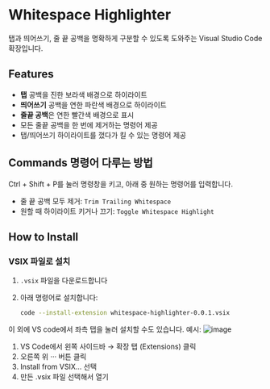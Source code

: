 # Whitespace Highlighter
탭과 띄어쓰기, 줄 끝 공백을 명확하게 구분할 수 있도록 도와주는 Visual Studio Code 확장입니다.


## Features
-  **탭** 공백을 진한 보라색 배경으로 하이라이트
-  **띄어쓰기** 공백을 연한 파란색 배경으로 하이라이트
-  **줄끝 공백**은 연한 빨간색 배경으로 표시
-  모든 줄끝 공백을 한 번에 제거하는 명령어 제공
-  탭/띄어쓰기 하이라이트를 껐다가 킬 수 있는 명령어 제공


## Commands 명령어 다루는 방법
Ctrl + Shift + P를 눌러 명령창을 키고, 아래 중 원하는 명령어를 입력합니다.

- 줄 끝 공백 모두 제거: `Trim Trailing Whitespace`
- 원할 때 하이라이트 키거나 끄기: `Toggle Whitespace Highlight`


## How to Install
### VSIX 파일로 설치
1. `.vsix` 파일을 다운로드합니다
2. 아래 명령어로 설치합니다:

   ```bash
   code --install-extension whitespace-highlighter-0.0.1.vsix


이 외에 VS code에서 좌측 탭을 눌러 설치할 수도 있습니다.
예시: ![image](https://github.com/user-attachments/assets/b4707c06-6dae-4749-90d5-6170873d43dc)

1. VS Code에서 왼쪽 사이드바 → 확장 탭 (Extensions) 클릭
2. 오른쪽 위 ··· 버튼 클릭
3. Install from VSIX... 선택
4. 만든 .vsix 파일 선택해서 열기
